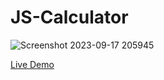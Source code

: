 # JS-Calculator

![Screenshot 2023-09-17 205945](https://github.com/suba-shini7/JS-Calculator/assets/125429575/56edeb0b-806e-4280-82f2-b1c75cf6378d)

[Live Demo](https://suba-shini7.github.io/JS-Calculator/)
